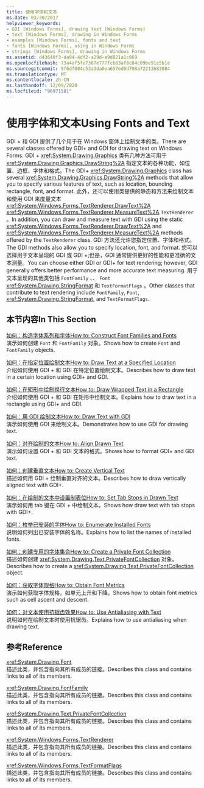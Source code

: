 ```yaml
---
title: 使用字体和文本
ms.date: 03/30/2017
helpviewer_keywords:
- GDI [Windows Forms], drawing text [Windows Forms]
- text [Windows Forms], drawing in Windows Forms
- examples [Windows Forms], fonts and text
- fonts [Windows Forms], using in Windows Forms
- strings [Windows Forms], drawing in Windows Forms
ms.assetid: d43640f3-da94-4df2-a29d-a9d021a1c069
ms.openlocfilehash: 73a4af5fe7367e777fcb83af8c84c09be91e5b1e
ms.sourcegitcommit: 9f6df084c53a3da0ea657ed0d708a72213683084
ms.translationtype: MT
ms.contentlocale: zh-CN
ms.lasthandoff: 12/09/2020
ms.locfileid: "96971581"
---
```

# <a name="using-fonts-and-text"></a><span data-ttu-id="3c258-102">使用字体和文本</span><span class="sxs-lookup"><span data-stu-id="3c258-102">Using Fonts and Text</span></span>
<span data-ttu-id="3c258-103">GDI + 和 GDI 提供了几个用于在 Windows 窗体上绘制文本的类。</span><span class="sxs-lookup"><span data-stu-id="3c258-103">There are several classes offered by GDI+ and GDI for drawing text on Windows Forms.</span></span> <span data-ttu-id="3c258-104">GDI + <xref:System.Drawing.Graphics> 类有几种方法可用于 <xref:System.Drawing.Graphics.DrawString%2A> 指定文本的各种功能，如位置、边框、字体和格式。</span><span class="sxs-lookup"><span data-stu-id="3c258-104">The GDI+ <xref:System.Drawing.Graphics> class has several <xref:System.Drawing.Graphics.DrawString%2A> methods that allow you to specify various features of text, such as location, bounding rectangle, font, and format.</span></span> <span data-ttu-id="3c258-105">此外，还可以使用类提供的静态和方法来绘制文本和使用 GDI 来度量文本 <xref:System.Windows.Forms.TextRenderer.DrawText%2A> <xref:System.Windows.Forms.TextRenderer.MeasureText%2A> `TextRenderer` 。</span><span class="sxs-lookup"><span data-stu-id="3c258-105">In addition, you can draw and measure text with GDI using the static <xref:System.Windows.Forms.TextRenderer.DrawText%2A> and <xref:System.Windows.Forms.TextRenderer.MeasureText%2A> methods offered by the `TextRenderer` class.</span></span> <span data-ttu-id="3c258-106">GDI 方法还允许您指定位置、字体和格式。</span><span class="sxs-lookup"><span data-stu-id="3c258-106">The GDI methods also allow you to specify location, font, and format.</span></span> <span data-ttu-id="3c258-107">您可以选择用于文本呈现的 GDI 或 GDI +;但是，GDI 通常提供更好的性能和更准确的文本测量。</span><span class="sxs-lookup"><span data-stu-id="3c258-107">You can choose either GDI or GDI+ for text rendering; however, GDI generally offers better performance and more accurate text measuring.</span></span> <span data-ttu-id="3c258-108">用于文本呈现的其他类包括 `FontFamily` 、、 `Font` <xref:System.Drawing.StringFormat> 和 `TextFormatFlags` 。</span><span class="sxs-lookup"><span data-stu-id="3c258-108">Other classes that contribute to text rendering include `FontFamily`, `Font`, <xref:System.Drawing.StringFormat>, and `TextFormatFlags`.</span></span>  
  
## <a name="in-this-section"></a><span data-ttu-id="3c258-109">本节内容</span><span class="sxs-lookup"><span data-stu-id="3c258-109">In This Section</span></span>  
 [<span data-ttu-id="3c258-110">如何：构造字体系列和字体</span><span class="sxs-lookup"><span data-stu-id="3c258-110">How to: Construct Font Families and Fonts</span></span>](how-to-construct-font-families-and-fonts.md)  
 <span data-ttu-id="3c258-111">演示如何创建 `Font` 和 `FontFamily` 对象。</span><span class="sxs-lookup"><span data-stu-id="3c258-111">Shows how to create `Font` and `FontFamily` objects.</span></span>  
  
 [<span data-ttu-id="3c258-112">如何：在指定位置绘制文本</span><span class="sxs-lookup"><span data-stu-id="3c258-112">How to: Draw Text at a Specified Location</span></span>](how-to-draw-text-at-a-specified-location.md)  
 <span data-ttu-id="3c258-113">介绍如何使用 GDI + 和 GDI 在特定位置绘制文本。</span><span class="sxs-lookup"><span data-stu-id="3c258-113">Describes how to draw text in a certain location using GDI+ and GDI.</span></span>  
  
 [<span data-ttu-id="3c258-114">如何：在矩形中绘制换行文本</span><span class="sxs-lookup"><span data-stu-id="3c258-114">How to: Draw Wrapped Text in a Rectangle</span></span>](how-to-draw-wrapped-text-in-a-rectangle.md)  
 <span data-ttu-id="3c258-115">介绍如何使用 GDI + 和 GDI 在矩形中绘制文本。</span><span class="sxs-lookup"><span data-stu-id="3c258-115">Explains how to draw text in a rectangle using GDI+ and GDI.</span></span>  
  
 [<span data-ttu-id="3c258-116">如何：用 GDI 绘制文本</span><span class="sxs-lookup"><span data-stu-id="3c258-116">How to: Draw Text with GDI</span></span>](how-to-draw-text-with-gdi.md)  
 <span data-ttu-id="3c258-117">演示如何使用 GDI 来绘制文本。</span><span class="sxs-lookup"><span data-stu-id="3c258-117">Demonstrates how to use GDI for drawing text.</span></span>  
  
 [<span data-ttu-id="3c258-118">如何：对齐绘制的文本</span><span class="sxs-lookup"><span data-stu-id="3c258-118">How to: Align Drawn Text</span></span>](how-to-align-drawn-text.md)  
 <span data-ttu-id="3c258-119">演示如何设置 GDI + 和 GDI 文本的格式。</span><span class="sxs-lookup"><span data-stu-id="3c258-119">Shows how to format GDI+ and GDI text.</span></span>  
  
 [<span data-ttu-id="3c258-120">如何：创建垂直文本</span><span class="sxs-lookup"><span data-stu-id="3c258-120">How to: Create Vertical Text</span></span>](how-to-create-vertical-text.md)  
 <span data-ttu-id="3c258-121">描述如何用 GDI + 绘制垂直对齐的文本。</span><span class="sxs-lookup"><span data-stu-id="3c258-121">Describes how to draw vertically aligned text with GDI+.</span></span>  
  
 [<span data-ttu-id="3c258-122">如何：在绘制的文本中设置制表位</span><span class="sxs-lookup"><span data-stu-id="3c258-122">How to: Set Tab Stops in Drawn Text</span></span>](how-to-set-tab-stops-in-drawn-text.md)  
 <span data-ttu-id="3c258-123">演示如何用 tab 键在 GDI + 中绘制文本。</span><span class="sxs-lookup"><span data-stu-id="3c258-123">Shows how draw text with tab stops with GDI+.</span></span>  
  
 [<span data-ttu-id="3c258-124">如何：枚举已安装的字体</span><span class="sxs-lookup"><span data-stu-id="3c258-124">How to: Enumerate Installed Fonts</span></span>](how-to-enumerate-installed-fonts.md)  
 <span data-ttu-id="3c258-125">说明如何列出已安装字体的名称。</span><span class="sxs-lookup"><span data-stu-id="3c258-125">Explains how to list the names of installed fonts.</span></span>  
  
 [<span data-ttu-id="3c258-126">如何：创建专用的字体集合</span><span class="sxs-lookup"><span data-stu-id="3c258-126">How to: Create a Private Font Collection</span></span>](how-to-create-a-private-font-collection.md)  
 <span data-ttu-id="3c258-127">描述如何创建 <xref:System.Drawing.Text.PrivateFontCollection> 对象。</span><span class="sxs-lookup"><span data-stu-id="3c258-127">Describes how to create a <xref:System.Drawing.Text.PrivateFontCollection> object.</span></span>  
  
 [<span data-ttu-id="3c258-128">如何：获取字体规格</span><span class="sxs-lookup"><span data-stu-id="3c258-128">How to: Obtain Font Metrics</span></span>](how-to-obtain-font-metrics.md)  
 <span data-ttu-id="3c258-129">演示如何获取字体规格，如单元上升和下降。</span><span class="sxs-lookup"><span data-stu-id="3c258-129">Shows how to obtain font metrics such as cell ascent and descent.</span></span>  
  
 [<span data-ttu-id="3c258-130">如何：对文本使用抗锯齿效果</span><span class="sxs-lookup"><span data-stu-id="3c258-130">How to: Use Antialiasing with Text</span></span>](how-to-use-antialiasing-with-text.md)  
 <span data-ttu-id="3c258-131">说明如何在绘制文本时使用抗锯齿。</span><span class="sxs-lookup"><span data-stu-id="3c258-131">Explains how to use antialiasing when drawing text.</span></span>  
  
## <a name="reference"></a><span data-ttu-id="3c258-132">参考</span><span class="sxs-lookup"><span data-stu-id="3c258-132">Reference</span></span>  
 <xref:System.Drawing.Font>  
 <span data-ttu-id="3c258-133">描述此类，并包含指向其所有成员的链接。</span><span class="sxs-lookup"><span data-stu-id="3c258-133">Describes this class and contains links to all of its members.</span></span>  
  
 <xref:System.Drawing.FontFamily>  
 <span data-ttu-id="3c258-134">描述此类，并包含指向其所有成员的链接。</span><span class="sxs-lookup"><span data-stu-id="3c258-134">Describes this class and contains links to all of its members.</span></span>  
  
 <xref:System.Drawing.Text.PrivateFontCollection>  
 <span data-ttu-id="3c258-135">描述此类，并包含指向其所有成员的链接。</span><span class="sxs-lookup"><span data-stu-id="3c258-135">Describes this class and contains links to all of its members.</span></span>  
  
 <xref:System.Windows.Forms.TextRenderer>  
 <span data-ttu-id="3c258-136">描述此类，并包含指向其所有成员的链接。</span><span class="sxs-lookup"><span data-stu-id="3c258-136">Describes this class and contains links to all of its members.</span></span>  
  
 <xref:System.Windows.Forms.TextFormatFlags>  
 <span data-ttu-id="3c258-137">描述此类，并包含指向其所有成员的链接。</span><span class="sxs-lookup"><span data-stu-id="3c258-137">Describes this class and contains links to all of its members.</span></span>
